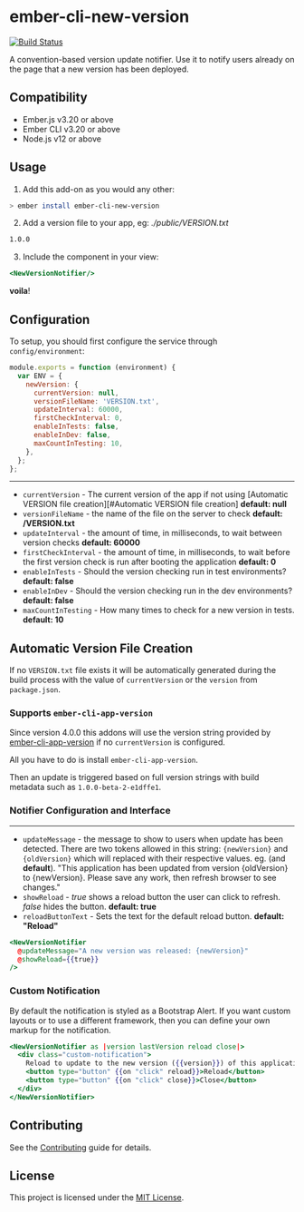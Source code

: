 # ember-cli-new-version

[![Build Status](https://travis-ci.org/sethwebster/ember-cli-new-version.svg?branch=master)](https://travis-ci.org/sethwebster/ember-cli-new-version)

A convention-based version update notifier. Use it to notify users already on the page that a new version has been deployed.

## Compatibility

* Ember.js v3.20 or above
* Ember CLI v3.20 or above
* Node.js v12 or above

## Usage

1. Add this add-on as you would any other:
  ```bash
  > ember install ember-cli-new-version
  ```

2. Add a version file to your app, eg:
  _./public/VERSION.txt_

  ```bash
  1.0.0
  ```

3. Include the component in your view:
  ```handlebars
  <NewVersionNotifier/>
  ```

**voila**!

## Configuration

To setup, you should first configure the service through `config/environment`:

```javascript
module.exports = function (environment) {
  var ENV = {
    newVersion: {
      currentVersion: null,
      versionFileName: 'VERSION.txt',
      updateInterval: 60000,
      firstCheckInterval: 0,
      enableInTests: false,
      enableInDev: false,
      maxCountInTesting: 10,    
    },
  };
};
```

----
* `currentVersion` - The current version of the app if not using [Automatic VERSION file creation][#Automatic VERSION file creation] **default: null**
* `versionFileName` - the name of the file on the server to check **default: /VERSION.txt**
* `updateInterval` - the amount of time, in milliseconds, to wait between version checks **default: 60000**
* `firstCheckInterval` - the amount of time, in milliseconds, to wait before the first version check is run after booting the application **default: 0**
* `enableInTests` - Should the version checking run in test environments? **default: false**
* `enableInDev` - Should the version checking run in the dev environments? **default: false**
* `maxCountInTesting` - How many times to check for a new version in tests. **default: 10**


## Automatic Version File Creation ##
If no `VERSION.txt` file exists it will be automatically generated during the build process 
with the value of `currentVersion` or the `version` from `package.json`.

### Supports `ember-cli-app-version`

Since version 4.0.0 this addons will use the version string provided by [ember-cli-app-version](https://github.com/ember-cli/ember-cli-app-version) if no `currentVersion` is configured.

All you have to do is install `ember-cli-app-version`.

Then an update is triggered based on full version strings with build metadata such as `1.0.0-beta-2-e1dffe1`.

### Notifier Configuration and Interface ###
----
* `updateMessage` - the message to show to users when update has been detected. There are two tokens allowed in this string: `{newVersion}` and `{oldVersion}` which will replaced with their respective values.
  eg. (and **default**). "This application has been updated from version {oldVersion} to {newVersion}. Please save any work, then refresh browser to see changes."
* `showReload` - _true_ shows a reload button the user can click to refresh. _false_ hides the button. **default: true**
* `reloadButtonText` - Sets the text for the default reload button. **default: "Reload"**


```handlebars
<NewVersionNotifier
  @updateMessage="A new version was released: {newVersion}"
  @showReload={{true}}
/>
```

### Custom Notification ###

By default the notification is styled as a Bootstrap Alert. If you want custom layouts or
to use a different framework, then you can define your own markup for the notification.

```hbs
<NewVersionNotifier as |version lastVersion reload close|>
  <div class="custom-notification">
    Reload to update to the new version ({{version}}) of this application
    <button type="button" {{on "click" reload}}>Reload</button>
    <button type="button" {{on "click" close}}>Close</button>
  </div>
</NewVersionNotifier>
```

Contributing
------------------------------------------------------------------------------

See the [Contributing](CONTRIBUTING.md) guide for details.


License
------------------------------------------------------------------------------

This project is licensed under the [MIT License](LICENSE.md).
